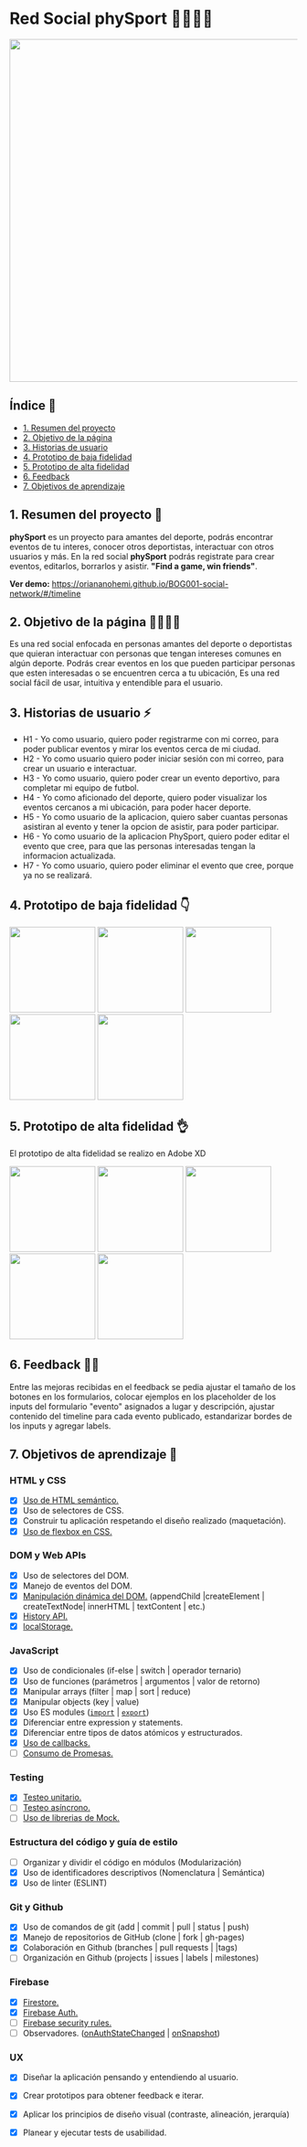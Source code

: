 # Red Social phySport 💙🧡💙🧡

<img src="readme/Artboard 1.png" width = 600px>

## Índice 💨

* [1. Resumen del proyecto](#1-resumen-del-proyecto)
* [2. Objetivo de la página](#2-objetivo-de-la-página)
* [3. Historias de usuario](#3-historias-de-usuario)
* [4. Prototipo de baja fidelidad](#4-prototipo-de-baja-fidelidad)
* [5. Prototipo de alta fidelidad](#5-prototipo-de-alta-fidelidad)
* [6. Feedback](#6-feedback)
* [7. Objetivos de aprendizaje](#7-objetivos-de-aprendizaje)


## 1. Resumen del proyecto 💪

**phySport** es un proyecto para amantes del deporte, podrás encontrar eventos de tu interes, conocer otros deportistas, interactuar con otros usuarios y más. En la red social **phySport** podrás registrate para crear eventos, editarlos, borrarlos y asistir. **"Find a game, win friends"**.

 **Ver demo:** https://oriananohemi.github.io/BOG001-social-network/#/timeline

## 2. Objetivo de la página 🚴‍♀️🤾‍♂️

Es una red social enfocada en personas amantes del deporte o deportistas que quieran interactuar con personas que tengan intereses comunes en algún deporte. Podrás crear eventos en los que pueden participar personas que esten interesadas o se encuentren cerca a tu ubicación, Es una red social fácil de usar, intuitiva y entendible para el usuario.

## 3. Historias de usuario ⚡

* H1 - Yo como usuario, quiero poder registrarme con mi correo,
para poder publicar eventos y mirar los eventos cerca de mi ciudad.
* H2 - Yo como usuario quiero poder iniciar sesión con mi correo,
para crear un usuario e interactuar.
* H3 - Yo como usuario, quiero poder crear un evento deportivo,
para completar mi equipo de futbol.
* H4 - Yo como aficionado del deporte, quiero poder visualizar los eventos cercanos a mi ubicación, para poder hacer deporte.
* H5 - Yo como usuario de la aplicacion, quiero saber cuantas personas asistiran al evento y tener la opcion de asistir, para poder participar.
* H6 - Yo como usuario de la aplicacion PhySport, quiero poder editar el evento que cree, para que las personas interesadas tengan la informacion actualizada.
* H7 - Yo como usuario, quiero poder eliminar el evento que cree, porque ya no se realizará.

## 4. Prototipo de baja fidelidad 👇

<img src="readme/protoBaja1.jpg" width = 150px> <img src="readme/protoBaja2.png" width = 150px> <img src="readme/protoBaja3.png" width = 150px> <img src="readme/protoBaja4.png" width = 150px> <img src="readme/protoBaja5.jpg" width = 150px>  

## 5. Prototipo de alta fidelidad 👌

El prototipo de alta fidelidad se realizo en Adobe XD

<img src="readme/protoAlta1.png" width = 150px> <img src="readme/protoAlta2.png" width = 150px> <img src="readme/protoAlta3.png" width = 150px> <img src="readme/protoAlta4.png" width = 150px> <img src="readme/protoAlta5.png" width = 150px> 

## 6. Feedback 👩🧑

Entre las mejoras recibidas en el feedback se pedia ajustar el tamaño de los botones en los formularios, colocar ejemplos en los placeholder de los inputs del formulario "evento" asignados a lugar y descripción, ajustar contenido del timeline para cada evento publicado, estandarizar bordes de los inputs y agregar labels.

## 7. Objetivos de aprendizaje 🚩

### HTML y CSS

* [x] [Uso de HTML semántico.](https://developer.mozilla.org/en-US/docs/Glossary/Semantics#Semantics_in_HTML)
* [x] Uso de selectores de CSS.
* [x] Construir tu aplicación respetando el diseño realizado (maquetación).
* [x] [Uso de flexbox en CSS.](https://css-tricks.com/snippets/css/a-guide-to-flexbox/)

### DOM y Web APIs

* [x] Uso de selectores del DOM.
* [x] Manejo de eventos del DOM.
* [x] [Manipulación dinámica del DOM.](https://developer.mozilla.org/es/docs/Referencia_DOM_de_Gecko/Introducci%C3%B3n)
(appendChild |createElement | createTextNode| innerHTML | textContent | etc.)
* [x] [History API.](https://developer.mozilla.org/es/docs/DOM/Manipulando_el_historial_del_navegador)
* [x] [localStorage.](https://developer.mozilla.org/es/docs/Web/API/Window/localStorage)

### JavaScript

* [x] Uso de condicionales (if-else | switch | operador ternario)
* [x] Uso de funciones (parámetros | argumentos | valor de retorno)
* [x] Manipular arrays (filter | map | sort | reduce)
* [x] Manipular objects (key | value)
* [x] Uso ES modules ([`import`](https://developer.mozilla.org/en-US/docs/Web/JavaScript/Reference/Statements/import)
| [`export`](https://developer.mozilla.org/en-US/docs/Web/JavaScript/Reference/Statements/export))
* [x] Diferenciar entre expression y statements.
* [x] Diferenciar entre tipos de datos atómicos y estructurados.
* [x] [Uso de callbacks.](https://developer.mozilla.org/es/docs/Glossary/Callback_function)
* [ ] [Consumo de Promesas.](https://scotch.io/tutorials/javascript-promises-for-dummies#toc-consuming-promises)

### Testing

* [x] [Testeo unitario.](https://jestjs.io/docs/es-ES/getting-started)
* [ ] [Testeo asíncrono.](https://jestjs.io/docs/es-ES/asynchronous)
* [ ] [Uso de librerias de Mock.](https://jestjs.io/docs/es-ES/manual-mocks)

### Estructura del código y guía de estilo

* [ ] Organizar y dividir el código en módulos (Modularización)
* [x] Uso de identificadores descriptivos (Nomenclatura | Semántica)
* [x] Uso de linter (ESLINT)

### Git y Github

* [x] Uso de comandos de git (add | commit | pull | status | push)
* [x] Manejo de repositorios de GitHub (clone | fork | gh-pages)
* [x] Colaboración en Github (branches | pull requests | |tags)
* [ ] Organización en Github (projects | issues | labels | milestones)

### Firebase

* [x] [Firestore.](https://firebase.google.com/docs/firestore)
* [x] [Firebase Auth.](https://firebase.google.com/docs/auth/web/start)
* [ ] [Firebase security rules.](https://firebase.google.com/docs/rules)
* [ ] Observadores. ([onAuthStateChanged](https://firebase.google.com/docs/auth/web/manage-users?hl=es#get_the_currently_signed-in_user)
 | [onSnapshot](https://firebase.google.com/docs/firestore/query-data/listen#listen_to_multiple_documents_in_a_collection))

### UX

* [x] Diseñar la aplicación pensando y entendiendo al usuario.
* [x] Crear prototipos para obtener feedback e iterar.
* [x] Aplicar los principios de diseño visual (contraste, alineación, jerarquía)
* [x] Planear y ejecutar tests de usabilidad.

